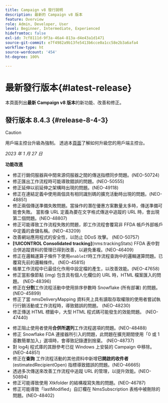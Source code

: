 ```yaml
---
title: Campaign v8 發行說明
description: 最新的 Campaign v8 版本
feature: Overview
role: Admin, Developer, User
level: Beginner, Intermediate, Experienced
hidefromtoc: false
exl-id: 7cf8111d-9f3a-46a4-813a-d4e43a1d1471
source-git-commit: e7f4982a9b13fe5413b6cce0a1cc58e2b3a6afa4
workflow-type: ht
source-wordcount: '454'
ht-degree: 100%

---
```


# 最新發行版本{#latest-release}

本頁面列出&#x200B;**最新 Campaign v8 版本**&#x200B;的新功能、改善和修正。

## 發行版本 8.4.3 {#release-8-4-3}

>[!CAUTION]
>
> 用戶端主控台升級為強制。 透過本[頁面](../start/connect.md#download-ac-console)了解如何升級您的用戶端主控台。

_2023 年 1 月 27 日_

**功能改進**

* 修正行銷伺服器與中間來源伺服器之間的傳送指標同步問題。(NEO-50724) <!--OKKKK-->
* 修正匯出工作流程時可能導致錯誤的問題。(NEO-50555) <!--OKKKK-->
* 修正延伸以前延伸之架構時出現的問題。(NEO-49118) <!--OKKKK-->
* 修正在連結定義中使用兩個具有相同識別碼的擴充活動時出現的問題。(NEO-48851)
* 修正兩個傳送準備失敗問題。當操作的潛在優惠方案數量太多時，傳送準備可能會失敗。 當影像 URL 定義為要在文字格式傳送中追蹤的 URL 時，會出現第二個問題。(NEO-48807) <!--OKKKK-->
* 修正可能導致工作流程失敗的問題，即工作流程會覆寫非 FFDA 帳戶外部帳戶中定義的倉儲名稱。(NEO-43209) <!--OKKKK-->
* 改善網站應用程式的安全性，以防止 DDoS 攻擊。 (NEO-50757) <!--OKKKK-->
* **[!UICONTROL Consolidated tracking]**(nms:trackingStats) FFDA 表中對合併追蹤資料的管理已得到改善，以避免重複。(NEO-46409)
* 修正在邏輯運算子條件下使用`enableIf`時工作流程查詢中的邏輯運算問題。已覆寫先前的邏輯條件。 (NEO-45815)  <!--OKKKK-->
* 帳單工作流程中已最佳化作用中設定檔的產生，以改善效能。(NEO-47658) <!--OKKKK-->
* 修正當影像節點 (img) 包含具有個人化欄位的 URL 時，HTML 檔案匯入的問題。 (NEO-48396)
* 修正在&#x200B;**分割**&#x200B;工作流程活動中使用排序參數時 Snowflake (所有部署) 的問題。(NEO-45899) <!--OKKKK-->
* 修正了當 nmsDeliveryMapping 資料夾上具有讀取存取權限的使用者嘗試執行行銷活動或工作流程時，導致錯誤的問題。 (NEO-48230)
* 修正傳送 HTML 標籤中，大型 HTML 程式碼可能發生的效能問題。 (NEO-47440)
<!-- * Fixed an issue which could lead to a "Character set mismatch" error when using certain functions such as `to_nclob` with an Oracle unicode database where NChar was not enabled. (NEO-49361)
* Fixed an issue which prevented users from inserting a Time datatype in a **Data Update** workflow activity on MSSQL. (NEO-47763)-->
* 修正阻止使用者使用&#x200B;**合併所選列**&#x200B;工作流程選項的問題。(NEO-48488)
* 修正 Snowflake FDA 連接器所引入的問題，此問題在擴充期間使用「0 或 1 基數簡單加入」選項時，會導致記錄遭到捨棄。 (NEO-48737)
* 對 log4j 程式庫的其餘參考已從 Windows 上安裝的 Campaign 中移除。 (NEO-44851)
* 修正在&#x200B;**查詢** 工作流程活動的其他資料中新增&#x200B;**已開啟的收件者**  (estimatedRecipientOpen) 指標導致錯誤的問題。(NEO-46665)
* 透過多次傳送來改善工作流程中追蹤 URL 的管理，以提升效能。(NEO-50894) <!--OKKKK-->
* 修正可能導致使用 Xtkfolder 的結構複寫失敗的問題。(NEO-46787) <!--OKKKK-->
* 修正可能導致「lastModified」自訂欄在 NmsSubscription 表格中被刪除的問題。(NEO-48402)
